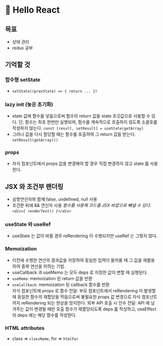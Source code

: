 # :ear_of_rice: Hello React

## 목표

- 상태 관리
- redux 공부

## 기억할 것

### 함수형 setState

- `setState((prevState) => { return ... })`

### lazy init (늦은 초기화)

- state 값에 함수를 넣음으로써 함수의 return 값을 state 초깃값으로 사용할 수 있다. 단, 함수는 최초 한번만 실행되며, 함수를 계속적으로 호출하지 않도록 소괄호를 작성하지 않는다.
  `const [result, setResult] = useState(getArray)`
- 그러나 값을 다시 할당할 때는 함수를 호출하여 그 return 값을 받는다.
  `setResult(getArray())`

### props

- 자식 컴포넌트에서 props 값을 변경해야 할 경우 직접 변경하지 않고 state 를 사용한다.

## JSX 와 조건부 랜더링

- 삼항연산자와 함께 false, undefined, null 사용
- 조건문 뒤에 && 연산자 사용
  _함수를 사용해 코드를 JSX 바깥으로 빼낼 수 있다. `<div>{ renderText() }</div>`_

### useState 와 useRef

- useState 는 값이 바뀔 경우 reRendering 이 수행되지만 useRef 는 그렇지 않다.

### Memoization

- 이전에 수행한 연산의 결과값을 저장하여 동일한 입력이 들어올 때 그 값을 재활용하여 중복 연산을 피하는 기법.
- useCallback 과 useMemo 는 모두 deps 로 지정한 값이 변할 때 실행된다.
- `useMemo`: memoization 된 return 값을 반환
- `useCallback`: memoization 된 callback 함수를 반환  
  자식 컴포넌트에 props 로 함수 전달: 부모 컴포넌트에서 reRendering 이 발생할 때 동일한 함수의 재할당을 막음으로써 불필요한 props 값 변경으로 자식 컴포넌트까지 reRendering 되는 현상을 방지한다.
  외부 API 호출 시 인수 전달: API 에 넘겨주는 값이 변경될 때만 호출 함수가 재할당되도록 deps 를 작성하고, useEffect 의 deps 에는 해당 함수를 작성한다.

### HTML attributes

- class => `className`, for => `htmlFor`
